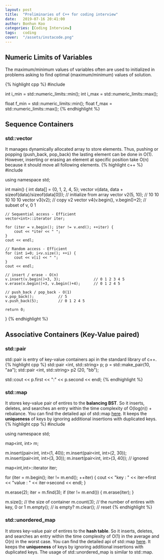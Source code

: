 ```yaml
---
layout: post
title:  "Preliminaries of C++ for coding interview"
date:   2019-07-16 20:41:00
author: Bonhun Koo
categories: [Coding Interview]
tags:	coding
cover:  "/assets/instacode.png"
---
```


## Numeric Limits of Variables
The maximum/minimum values of variables often are used to initialized in problems asking to find optimal (maximum/minimum) values of solution.

{% highlight cpp %}
#include <limits>

int i_min = std::numeric_limits<int>::min();
int i_max = std::numeric_limits<int>::max();

float f_min = std::numeric_limits<float>::min();
float f_max = std::numeric_limits<float>::max();
{% endhighlight %}

## Sequence Containers
### std::vector
It manages dynamically allocated array to store elements.
Thus, pushing or popping (push_back, pop_back) the lasting element can be done in O(1).
However, inserting or erasing an element at specific position take O(n) because it should move all following elements.
{% highlight c++ %}
#include <vector>

using namespace std;

int main() {
	int data[] = {0, 1, 2, 4, 5};
	vector<int> v(data, data + sizeof(data)/sizeof(data[0]));       // initialize from array
	vector<int> v2(5, 10);                                          // 10 10 10 10 10
	vector<int> v3(v2);												// copy v2
	vector<int> v4(v.begin(), v.begin()+2);							// subset of v, 0 1

	// Sequential access - Efficient
	vector<int>::iterator iter;

	for (iter = v.begin(); iter != v.end(); ++iter) {
		cout << *iter << " ";
    }
    cout << endl;

    // Random access - Efficient
    for (int i=0; i<v.size(); ++i) {
    	cout << v[i] << " ";
    }
    cout << endl;

    // insert / erase - O(n)
    v.insert(v.begin()+3, 3);				// 0 1 2 3 4 5
    v.erase(v.begin()+3, v.begin()+4);      // 0 1 2 4 5

	// push_back / pop_back - O(1)
    v.pop_back();           // 5
    v.push_back(5);         // 0 1 2 4 5

    return 0;
}
{% endhighlight %}

## Associative Containers (Key-Value paired)
### std::pair
std::pair is entry of key-value containers api in the standard library of c++.
{% highlight cpp %}
std::pair <int, std::string> p;
p = std::make_pair(10, "aa");
std::pair <int, std::string> p2 (20, "bb");

std::cout << p.first << ":" << p.second << endl;
{% endhighlight %}

### std::map
It stores key-value pair of entires to the <b>balancing BST</b>.
So it inserts, deletes, and searches an entry within the time complexity of O(log(n)) + rebalance.
You can find the detailed api of std::map [here][map_api].
It keeps the <b>uniqueness</b> of keys by ignoring additional insertions with duplicated keys.
{% highlight cpp %}
#include <map>

using namespace std;

map<int, int> m;

m.insert(pair<int, int>(1, 40));
m.insert(pair<int, int>(2, 30));
m.insert(pair<int, int>(3, 30));
m.insert(pair<int, int>(3, 40));	// ignored

map<int,int>::iterator iter;

for (iter = m.begin(); iter != m.end(); ++iter) {
	cout << "key : " << iter->first \
		<< "value : " << iter->second << endl;
}

m.erase(2);
iter = m.find(3);
if (iter != m.end()) {
	m.erase(iter);
}

m.size();	// the size of container
m.count(3);	// the number of entires with key, 0 or 1
m.empty();	// is empty?
m.clear();	// reset
{% endhighlight %}

### std::unordered_map
It stores key-value pair of entires to the <b>hash table</b>.
So it inserts, deletes, and searches an entry within the time complexity of O(1) in the average and O(n) in the worst case.
You can find the detailed api of std::map [here][unordered_map_api].
It keeps the <b>uniqueness</b> of keys by ignoring additional insertions with duplicated keys.
The usage of std::unordered_map is similar to std::map.

[map_api]: http://www.cplusplus.com/reference/map/map/
[unordered_map_api]: http://www.cplusplus.com/reference/unordered_map/unordered_map/
